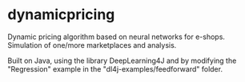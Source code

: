 # dynamicpricing
Dynamic pricing algorithm based on neural networks for e-shops. Simulation of one/more marketplaces and analysis.

Built on Java, using the library DeepLearning4J and by modifying the "Regression" example in the "dl4j-examples/feedforward" folder.
